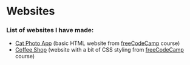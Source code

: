 # Websites
<h3>List of websites I have made:</h3>
<ul>
  <li><a href="https://github.com/mark-delchev/Websites/tree/main/Cat_Photo_App">Cat Photo App</a> (basic HTML website from <a href="https://www.freecodecamp.org/learn/2022/responsive-web-design/">freeCodeCamp</a> course)</li>
  <li><a href="https://github.com/mark-delchev/Websites/tree/main/Coffee_Shop">Coffee Shop</a> (website with a bit of CSS styling from <a href="https://www.freecodecamp.org/learn/2022/responsive-web-design/">freeCodeCamp</a> course)</li>
